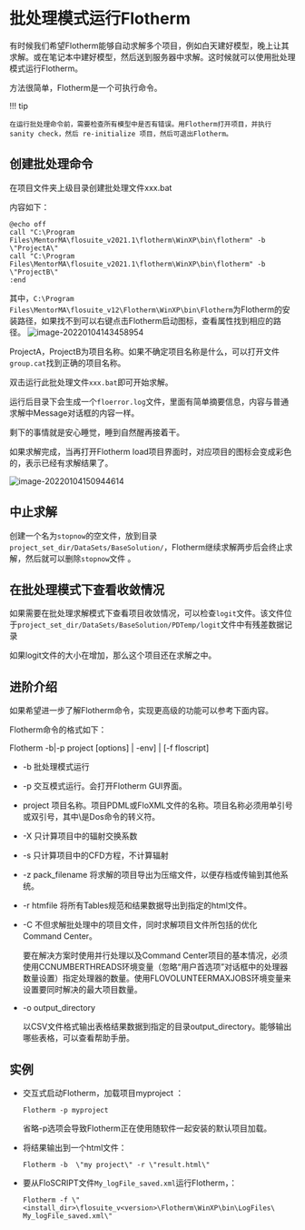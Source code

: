 # 批处理模式运行Flotherm

有时候我们希望Flotherm能够自动求解多个项目，例如白天建好模型，晚上让其求解。或在笔记本中建好模型，然后送到服务器中求解。这时候就可以使用批处理模式运行Flotherm。

方法很简单，Flotherm是一个可执行命令。

!!! tip

    在运行批处理命令前，需要检查所有模型中是否有错误。用Flotherm打开项目，并执行sanity check，然后 re-initialize 项目，然后可退出Flotherm。

## 创建批处理命令

在项目文件夹上级目录创建批处理文件xxx.bat

内容如下：

```
@echo off
call "C:\Program Files\MentorMA\flosuite_v2021.1\flotherm\WinXP\bin\flotherm" -b \"ProjectA\"
call "C:\Program Files\MentorMA\flosuite_v2021.1\flotherm\WinXP\bin\flotherm" -b \"ProjectB\"
:end
```

其中，`C:\Program Files\MentorMA\flosuite_v12\Flotherm\WinXP\bin\Flotherm`为Flotherm的安装路径，如果找不到可以右键点击Flotherm启动图标，查看属性找到相应的路径。
![image-20220104143458954](http://cdn.mekesim.com/assets/image-20220104143458954.png)

ProjectA，ProjectB为项目名称。如果不确定项目名称是什么，可以打开文件`group.cat`找到正确的项目名称。

双击运行此批处理文件`xxx.bat`即可开始求解。

运行后目录下会生成一个`floerror.log`文件，里面有简单摘要信息，内容与普通求解中Message对话框的内容一样。

剩下的事情就是安心睡觉，睡到自然醒再接着干。

如果求解完成，当再打开Flotherm load项目界面时，对应项目的图标会变成彩色的，表示已经有求解结果了。

![image-20220104150944614](http://cdn.mekesim.com/assets/image-20220104150944614.png)

## 中止求解

创建一个名为`stopnow`的空文件，放到目录`project_set_dir/DataSets/BaseSolution/`，Flotherm继续求解两步后会终止求解，然后就可以删除`stopnow`文件 。

## 在批处理模式下查看收敛情况

如果需要在批处理求解模式下查看项目收敛情况，可以检查`logit`文件。该文件位于`project_set_dir/DataSets/BaseSolution/PDTemp/logit`文件中有残差数据记录

如果logit文件的大小在增加，那么这个项目还在求解之中。

## 进阶介绍
如果希望进一步了解Flotherm命令，实现更高级的功能可以参考下面内容。

Flotherm命令的格式如下：

Flotherm -b|-p project [options] | -env] | [-f floscript]

- -b 批处理模式运行

- -p 交互模式运行。会打开Flotherm GUI界面。

- project 项目名称。项目PDML或FloXML文件的名称。项目名称必须用单引号或双引号，其中\是Dos命令的转义符。

- -X 只计算项目中的辐射交换系数

- -s 只计算项目中的CFD方程，不计算辐射

- -z pack_filename 将求解的项目导出为压缩文件，以便存档或传输到其他系统。

- -r htmfile 将所有Tables规范和结果数据导出到指定的html文件。

- -C 不但求解批处理中的项目文件，同时求解项目文件所包括的优化Command Center。

  要在解决方案时使用并行处理以及Command Center项目的基本情况，必须使用CCNUMBERTHREADS环境变量（忽略“用户首选项”对话框中的处理器数量设置）指定处理器的数量。使用FLOVOLUNTEERMAXJOBS环境变量来设置要同时解决的最大项目数量。

- -o output_directory

  以CSV文件格式输出表格结果数据到指定的目录output_directory。能够输出哪些表格，可以查看帮助手册。

## 实例

- 交互式启动Flotherm，加载项目myproject ：

  ```
  Flotherm -p myproject
  ```

  省略-p选项会导致Flotherm正在使用随软件一起安装的默认项目加载。

- 将结果输出到一个html文件：

  ```
  Flotherm -b  \"my project\" -r \"result.html\"
  ```

- 要从FloSCRIPT文件`My_logFile_saved.xml`运行Flotherm，：

  ```
  Flotherm -f \"<install_dir>\flosuite_v<version>\Flotherm\WinXP\bin\LogFiles\
  My_logFile_saved.xml\"
  ```

  